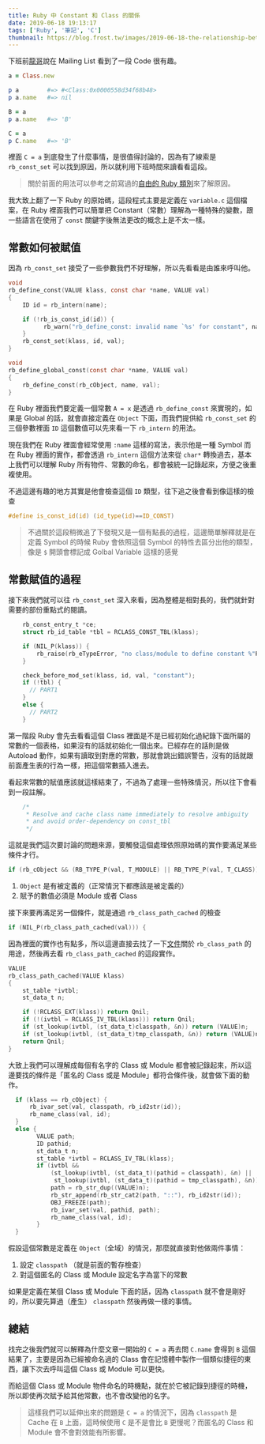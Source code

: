 ```yaml
---
title: Ruby 中 Constant 和 Class 的關係
date: 2019-06-18 19:13:17
tags: ['Ruby', '筆記', 'C']
thumbnail: https://blog.frost.tw/images/2019-06-18-the-relationship-between-constant-and-class-in-ruby/thumbnail.png
---
```


下班前[龍哥](https://kaochenlong.com/)說在 Mailing List 看到了一段 Code 很有趣。

```ruby
a = Class.new

p a        #=> #<Class:0x0000558d34f68b48>
p a.name   #=> nil

B = a
p a.name   #=> 'B'

C = a
p C.name   #=> 'B'
```

裡面 `C = a` 到底發生了什麼事情，是很值得討論的，因為有了線索是 `rb_const_set` 可以找到原因，所以就利用下班時間來讀看看這段。

> 關於前面的用法可以參考之前寫過的[自由的 Ruby 類別](https://blog.frost.tw/posts/2017/10/22/The-ruby-s-class-is-free-Part-1/)來了解原因。

<!--more-->

我大致上翻了一下 Ruby 的原始碼，這段程式主要是定義在 `variable.c` 這個檔案，在 Ruby 裡面我們可以簡單把 Constant（常數）理解為一種特殊的變數，跟一些語言在使用了 `const` 關鍵字後無法更改的概念上是不太一樣。

## 常數如何被賦值

因為 `rb_const_set` 接受了一些參數我們不好理解，所以先看看是由誰來呼叫他。

```c
void
rb_define_const(VALUE klass, const char *name, VALUE val)
{
    ID id = rb_intern(name);

    if (!rb_is_const_id(id)) {
	      rb_warn("rb_define_const: invalid name `%s' for constant", name);
    }
    rb_const_set(klass, id, val);
}

void
rb_define_global_const(const char *name, VALUE val)
{
    rb_define_const(rb_cObject, name, val);
}
```

在 Ruby 裡面我們要定義一個常數 `A = x` 是透過 `rb_define_const` 來實現的，如果是 Global 的話，就會直接定義在 `Object` 下面，而我們提供給 `rb_const_set` 的三個參數裡面 `ID` 這個數值可以先來看一下 `rb_intern` 的用法。

現在我們在 Ruby 裡面會經常使用 `:name` 這樣的寫法，表示他是一種 Symbol 而在 Ruby 裡面的實作，都會透過 `rb_intern` 這個方法來從 `char*` 轉換過去，基本上我們可以理解 Ruby 所有物件、常數的命名，都會被統一記錄起來，方便之後重複使用。

不過這邊有趣的地方其實是他會檢查這個 `ID` 類型，往下追之後會看到像這樣的檢查

```c
#define is_const_id(id) (id_type(id)==ID_CONST)
```

> 不過關於這段稍微追了下發現又是一個有點長的過程，這邊簡單解釋就是在定義 Symbol 的時候 Ruby 會依照這個 Symbol 的特性去區分出他的類型，像是 `$` 開頭會標記成 Golbal Variable 這樣的感覺

## 常數賦值的過程

接下來我們就可以往 `rb_const_set` 深入來看，因為整體是相對長的，我們就針對需要的部份重點式的閱讀。

```c
    rb_const_entry_t *ce;
    struct rb_id_table *tbl = RCLASS_CONST_TBL(klass);

    if (NIL_P(klass)) {
	    rb_raise(rb_eTypeError, "no class/module to define constant %"PRIsVALUE"", QUOTE_ID(id));
    }

    check_before_mod_set(klass, id, val, "constant");
    if (!tbl) {
      // PART1
    }
    else {
      // PART2
    }
```

第一階段 Ruby 會先去看看這個 Class 裡面是不是已經初始化過紀錄下面所屬的常數的一個表格，如果沒有的話就初始化一個出來。已經存在的話則是做 Autoload 動作，如果有讀取到對應的常數，那就會跳出錯誤警告，沒有的話就跟前面產生表的行為一樣，把這個常數插入進去。

看起來常數的賦值應該就這樣結束了，不過為了處理一些特殊情況，所以往下會看到一段註解。

```c
    /*
     * Resolve and cache class name immediately to resolve ambiguity
     * and avoid order-dependency on const_tbl
     */
```

這就是我們這次要討論的問題來源，要觸發這個處理依照原始碼的實作要滿足某些條件才行。

```c
if (rb_cObject && (RB_TYPE_P(val, T_MODULE) || RB_TYPE_P(val, T_CLASS))) {
```

1. `Object` 是有被定義的（正常情況下都應該是被定義的）
2. 賦予的數值必須是 Module 或者 Class

接下來要再滿足另一個條件，就是通過 `rb_class_path_cached` 的檢查

```c
if (NIL_P(rb_class_path_cached(val))) {
```

因為裡面的實作也有點多，所以這邊直接去找了一下[文件](https://docs.ruby-lang.org/ja/latest/function/rb_class_path.html)關於 `rb_class_path` 的用途，然後再去看 `rb_class_path_cached` 的這段實作。

```c
VALUE
rb_class_path_cached(VALUE klass)
{
    st_table *ivtbl;
    st_data_t n;

    if (!RCLASS_EXT(klass)) return Qnil;
    if (!(ivtbl = RCLASS_IV_TBL(klass))) return Qnil;
    if (st_lookup(ivtbl, (st_data_t)classpath, &n)) return (VALUE)n;
    if (st_lookup(ivtbl, (st_data_t)tmp_classpath, &n)) return (VALUE)n;
    return Qnil;
}
```

大致上我們可以理解成每個有名字的 Class 或 Module 都會被記錄起來，所以這邊要找的條件是「匿名的 Class 或是 Module」都符合條件後，就會做下面的動作。

```c
  if (klass == rb_cObject) {
	  rb_ivar_set(val, classpath, rb_id2str(id));
	  rb_name_class(val, id);
  }
  else {
		VALUE path;
		ID pathid;
		st_data_t n;
		st_table *ivtbl = RCLASS_IV_TBL(klass);
		if (ivtbl &&
		    (st_lookup(ivtbl, (st_data_t)(pathid = classpath), &n) ||
		     st_lookup(ivtbl, (st_data_t)(pathid = tmp_classpath), &n))) {
		    path = rb_str_dup((VALUE)n);
		    rb_str_append(rb_str_cat2(path, "::"), rb_id2str(id));
		    OBJ_FREEZE(path);
		    rb_ivar_set(val, pathid, path);
		    rb_name_class(val, id);
		}
  }
```

假設這個常數是定義在 `Object`（全域）的情況，那麼就直接對他做兩件事情：

1. 設定 `classpath` （就是前面的暫存檢查）
2. 對這個匿名的 Class 或 Module 設定名字為當下的常數

如果是定義在某個 Class 或 Module 下面的話，因為 `classpath` 就不會是剛好的，所以要先算過（產生） `classpath` 然後再做一樣的事情。

## 總結

找完之後我們就可以解釋為什麼文章一開始的 `C = a` 再去問 `C.name` 會得到 `B` 這個結果了，主要是因為已經被命名過的 Class 會在記憶體中製作一個類似捷徑的東西，讓下次去呼叫這個 Class 或 Module 可以更快。

而給這個 Class 或 Module 物件命名的時機點，就在於它被記錄到捷徑的時機，所以即使再次賦予給其他常數，也不會改變他的名字。

> 這樣我們可以延伸出來的問題是 `C = a` 的情況下，因為 `classpath` 是 Cache 在 `B` 上面，這時候使用 `C` 是不是會比 `B` 更慢呢？而匿名的 Class 和 Module 會不會對效能有所影響。
